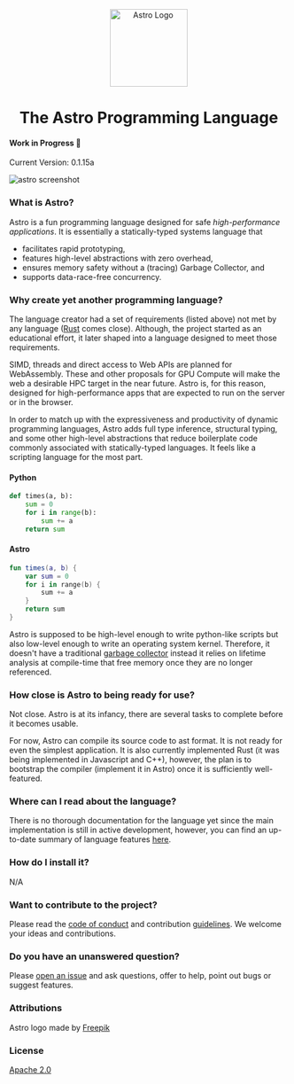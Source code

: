 
<div align="center">
    <a href="https://astrolang.org" target="_blank">
        <img src="https://github.com/astrolang/astro/blob/develop/media/logo.png" alt="Astro Logo" width="140" height="140"></img>
    </a>
</div>

<h1 align="center">The Astro Programming Language</h1>

#### Work in Progress :construction:
Current Version: 0.1.15a

![astro screenshot](https://github.com/astrolang/astro/blob/develop/media/syntax_screenshot.png)

### What is Astro?
Astro is a fun programming language designed for safe _high-performance applications_. It is essentially a statically-typed systems language that
- facilitates rapid prototyping,
- features high-level abstractions with zero overhead,
- ensures memory safety without a (tracing) Garbage Collector, and
- supports data-race-free concurrency.

### Why create yet another programming language?
The language creator had a set of requirements (listed above) not met by any language ([Rust](https://en.wikipedia.org/wiki/Rust_programming_language) comes close). Although, the project started as an educational effort, it later shaped into a language designed to meet those requirements.

SIMD, threads and direct access to Web APIs are planned for WebAssembly. These and other proposals for GPU Compute will make the web a desirable HPC target in the near future. Astro is, for this reason, designed for high-performance apps that are expected to run on the server or in the browser.

In order to match up with the expressiveness and productivity of dynamic programming languages, Astro adds full type inference, structural typing, and some other high-level abstractions that reduce boilerplate code commonly associated with statically-typed languages. It feels like a scripting language for the most part.

#### Python
```python
def times(a, b):
    sum = 0
    for i in range(b):
        sum += a
    return sum
```
#### Astro
```kotlin
fun times(a, b) {
    var sum = 0
    for i in range(b) {
        sum += a
    }
    return sum
}
```

Astro is supposed to be high-level enough to write python-like scripts but also low-level enough to write an operating system kernel. Therefore, it doesn't have a traditional [garbage collector](https://en.m.wikipedia.org/wiki/Garbage_collection_(computer_science)) instead it relies on lifetime analysis at compile-time that free memory once they are no longer referenced.

### How close is Astro to being ready for use?
Not close. Astro is at its infancy, there are several tasks to complete before it becomes usable.

For now, Astro can compile its source code to ast format. It is not ready for even the simplest application. It is also currently implemented Rust (it was being implemented in Javascript and C++), however, the plan is to bootstrap the compiler (implement it in Astro) once it is sufficiently well-featured.

### Where can I read about the language?
There is no thorough documentation for the language yet since the main implementation is still in active development, however, you can find an up-to-date summary of language features [here](doc/summary.astro).

### How do I install it?
N/A

### Want to contribute to the project?
Please read the [code of conduct](CODE_OF_CONDUCT.md) and contribution [guidelines](CONTRIBUTING.md). We welcome your ideas and contributions.

### Do you have an unanswered question?
Please [open an issue](https://github.com/appcypher/astro/issues/new) and ask questions, offer to help, point out bugs or suggest features.

### Attributions
Astro logo made by [Freepik](https://www.freepik.com/)

### License
[Apache 2.0](LICENSE)
